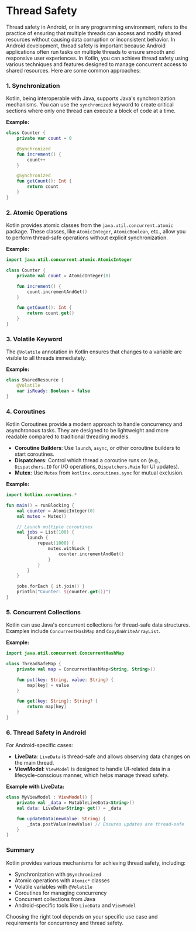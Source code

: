 # Thread Safety
Thread safety in Android, or in any programming environment, refers to the practice of ensuring that multiple threads can access and modify shared resources without causing data corruption or inconsistent behavior. In Android development, thread safety is important because Android applications often run tasks on multiple threads to ensure smooth and responsive user experiences.
In Kotlin, you can achieve thread safety using various techniques and features designed to manage concurrent access to shared resources. Here are some common approaches:

### 1. **Synchronization**

Kotlin, being interoperable with Java, supports Java's synchronization mechanisms. You can use the `synchronized` keyword to create critical sections where only one thread can execute a block of code at a time.

**Example:**

```kotlin
class Counter {
    private var count = 0

    @Synchronized
    fun increment() {
        count++
    }

    @Synchronized
    fun getCount(): Int {
        return count
    }
}
```

### 2. **Atomic Operations**

Kotlin provides atomic classes from the `java.util.concurrent.atomic` package. These classes, like `AtomicInteger`, `AtomicBoolean`, etc., allow you to perform thread-safe operations without explicit synchronization.

**Example:**

```kotlin
import java.util.concurrent.atomic.AtomicInteger

class Counter {
    private val count = AtomicInteger(0)

    fun increment() {
        count.incrementAndGet()
    }

    fun getCount(): Int {
        return count.get()
    }
}
```

### 3. **Volatile Keyword**

The `@Volatile` annotation in Kotlin ensures that changes to a variable are visible to all threads immediately.

**Example:**

```kotlin
class SharedResource {
    @Volatile
    var isReady: Boolean = false
}
```

### 4. **Coroutines**

Kotlin Coroutines provide a modern approach to handle concurrency and asynchronous tasks. They are designed to be lightweight and more readable compared to traditional threading models.

- **Coroutine Builders**: Use `launch`, `async`, or other coroutine builders to start coroutines.
- **Dispatchers**: Control which thread a coroutine runs on (e.g., `Dispatchers.IO` for I/O operations, `Dispatchers.Main` for UI updates).
- **Mutex**: Use `Mutex` from `kotlinx.coroutines.sync` for mutual exclusion.

**Example:**

```kotlin
import kotlinx.coroutines.*

fun main() = runBlocking {
    val counter = AtomicInteger(0)
    val mutex = Mutex()

    // Launch multiple coroutines
    val jobs = List(100) {
        launch {
            repeat(1000) {
                mutex.withLock {
                    counter.incrementAndGet()
                }
            }
        }
    }

    jobs.forEach { it.join() }
    println("Counter: ${counter.get()}")
}
```

### 5. **Concurrent Collections**

Kotlin can use Java's concurrent collections for thread-safe data structures. Examples include `ConcurrentHashMap` and `CopyOnWriteArrayList`.

**Example:**

```kotlin
import java.util.concurrent.ConcurrentHashMap

class ThreadSafeMap {
    private val map = ConcurrentHashMap<String, String>()

    fun put(key: String, value: String) {
        map[key] = value
    }

    fun get(key: String): String? {
        return map[key]
    }
}
```

### 6. **Thread Safety in Android**

For Android-specific cases:
- **LiveData**: `LiveData` is thread-safe and allows observing data changes on the main thread.
- **ViewModel**: `ViewModel` is designed to handle UI-related data in a lifecycle-conscious manner, which helps manage thread safety.

**Example with LiveData:**

```kotlin
class MyViewModel : ViewModel() {
    private val _data = MutableLiveData<String>()
    val data: LiveData<String> get() = _data

    fun updateData(newValue: String) {
        _data.postValue(newValue) // Ensures updates are thread-safe
    }
}
```

### Summary

Kotlin provides various mechanisms for achieving thread safety, including:
- Synchronization with `@Synchronized`
- Atomic operations with `Atomic*` classes
- Volatile variables with `@Volatile`
- Coroutines for managing concurrency
- Concurrent collections from Java
- Android-specific tools like `LiveData` and `ViewModel`

Choosing the right tool depends on your specific use case and requirements for concurrency and thread safety.
